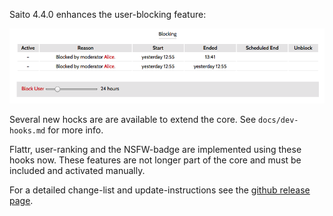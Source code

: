 <!--
title: Saito 4.4.0 released
template: whats-new
date: 2014-10-26
author: Schlaefer
-->

Saito 4.4.0 enhances the user-blocking feature:

![image](images/2014-10-26-Saito440/1.png)



Several new hocks are are available to extend the core. See `docs/dev-hooks.md` for more info.

Flattr, user-ranking and the NSFW-badge are implemented using these hooks now. These features are not longer part of the core and must be included and activated manually.

For a detailed change-list and update-instructions see the [github release page](https://github.com/Schlaefer/Saito/releases/tag/4.4.0).
